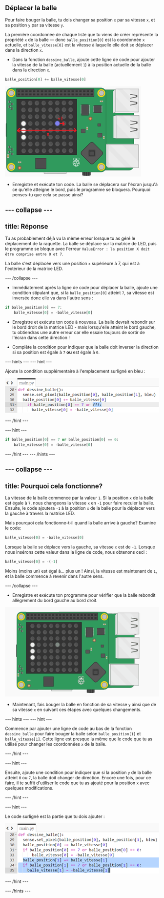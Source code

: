 ## Déplacer la balle

Pour faire bouger la balle, tu dois changer sa position `x` par sa vitesse `x`, et sa position `y` par sa vitesse `y`.

La première coordonnée de chaque liste que tu viens de créer représente la propriété `x` de la balle — donc `balle_position[0]` est la coordonnée `x` actuelle, et `balle_vitesse[0]` est la vitesse à laquelle elle doit se déplacer dans la direction `x`.

+ Dans la fonction `dessine_balle`, ajoute cette ligne de code pour ajouter la vitesse de la balle (actuellement `1`) à la position actuelle de la balle dans la direction `x`.

``` python
balle_position[0] += balle_vitesse[0]
```

![Vitesse x](images/velocity-x.png)

+ Enregistre et exécute ton code. La balle se déplacera sur l'écran jusqu'à ce qu'elle atteigne le bord, puis le programme se bloquera. Pourquoi penses-tu que cela se passe ainsi?

--- collapse ---
---
title: Réponse
---

Tu as probablement déjà vu la même erreur lorsque tu as géré le déplacement de la raquette. La balle se déplace sur la matrice de LED, puis le programme se bloque avec l'erreur `ValueError : la position X doit être comprise entre 0 et 7`.

La balle s'est déplacée vers une position `x` supérieure à 7, qui est à l'extérieur de la matrice LED.

--- /collapse ---

+ Immédiatement après la ligne de code pour déplacer la balle, ajoute une condition stipulant que, si la `balle_position[0]` atteint `7`, sa vitesse est inversée donc elle va dans l'autre sens :

``` python
if balle_position[0] == 7:
    balle_vitesse[0] = -balle_vitesse[0]
```

+ Enregistre et exécute ton code à nouveau. La balle devrait rebondir sur le bord droit de la matrice LED - mais lorsqu'elle atteint le bord gauche, tu obtiendras une autre erreur car elle essaie toujours de sortir de l'écran dans cette direction !

+ Complète la condition pour indiquer que la balle doit inverser la direction si sa position est égale à `7` **ou** est égale à `0`.

--- hints ---
--- hint ---

Ajoute la condition supplémentaire à l'emplacement surligné en bleu :

![Ajouter des conditions](images/add-to-conditional.png)

--- /hint ---

--- hint ---


``` python
if balle_position[0] == 7 or balle_position[0] == 0:
    balle_vitesse[0] = -balle_vitesse[0]
```

--- /hint ---
--- /hints ---

--- collapse ---
---
title: Pourquoi cela fonctionne?
---

La vitesse de la balle commence par la valeur `1`. Si la position `x` de la balle est égale à `7`, nous changeons la vitesse `x` en `-1` pour faire reculer la balle. Ensuite, le code ajoutera `-1` à la position `x` de la balle pour la déplacer vers la gauche à travers la matrice LED.

Mais pourquoi cela fonctionne-t-il quand la balle arrive à gauche? Examine le code:

```python
balle_vitesse[0] = -balle_vitesse[0]
```

Lorsque la balle se déplace vers la gauche, sa vitesse `x` est de `-1`. Lorsque nous insérons cette valeur dans la ligne de code, nous obtenons ceci :

```python
balle_vitesse[0] = -(-1)
```

Moins (moins un) est égal à... plus un ! Ainsi, la vitesse est maintenant de `1`, et la balle commence à revenir dans l'autre sens.

--- /collapse ---

+ Enregistre et exécute ton programme pour vérifier que la balle rebondit allègrement du bord gauche au bord droit.

![Balle rebondissante](images/bouncing-ball.gif)

+ Maintenant, fais bouger la balle en fonction de sa vitesse `y` ainsi que de sa vitesse `x` en suivant ces étapes avec quelques changements.

--- hints ---
--- hint ---

Commence par ajouter une ligne de code au bas de la fonction `dessine_balle` pour faire bouger la balle selon `balle_position[1]` et `balle_vitesse[1]`. Cette ligne est presque la même que le code que tu as utilisé pour changer les coordonnées `x` de la balle.

--- /hint ---

--- hint ---

Ensuite, ajoute une condition pour indiquer que si la position `y` de la balle atteint `0` ou `7`, la balle doit changer de direction. Encore une fois, pour ce faire, il te suffit d'utiliser le code que tu as ajouté pour la position `x` avec quelques modifications.

--- /hint ---

--- hint ---

Le code surligné est la partie que tu dois ajouter :

![Déplacement de la balle vers le haut](images/hint-draw-ball.png)

--- /hint ---

--- /hints ---
